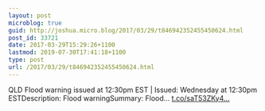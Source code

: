 ```yaml
---
layout: post
microblog: true
guid: http://joshua.micro.blog/2017/03/29/t846942352455450624.html
post_id: 33721
date: 2017-03-29T15:29:26+1100
lastmod: 2019-07-30T17:41:18+1100
type: post
url: /2017/03/29/t846942352455450624.html
---
```

QLD Flood warning issued at 12:30pm EST | Issued: Wednesday at 12:30pm ESTDescription: Flood warningSummary: Flood… [t.co/saT53ZKy4...](https://t.co/saT53ZKy4n)
